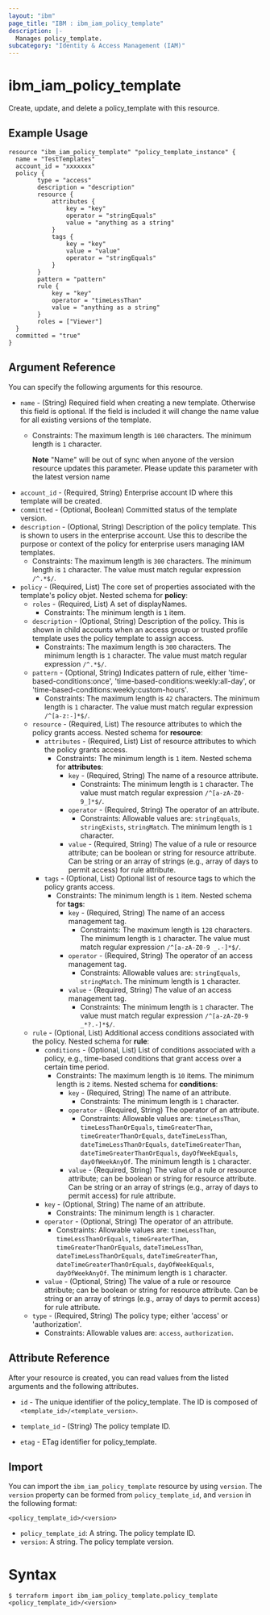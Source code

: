```yaml
---
layout: "ibm"
page_title: "IBM : ibm_iam_policy_template"
description: |-
  Manages policy_template.
subcategory: "Identity & Access Management (IAM)"
---
```


# ibm_iam_policy_template

Create, update, and delete a policy_template with this resource.

## Example Usage

```hcl
resource "ibm_iam_policy_template" "policy_template_instance" {
  name = "TestTemplates"
  account_id = "xxxxxxx"
  policy {
		type = "access"
		description = "description"
		resource {
			attributes {
				key = "key"
				operator = "stringEquals"
				value = "anything as a string"
			}
			tags {
				key = "key"
				value = "value"
				operator = "stringEquals"
			}
		}
		pattern = "pattern"
		rule {
			key = "key"
			operator = "timeLessThan"
			value = "anything as a string"
		}
		roles = ["Viewer"]
  }
  committed = "true"
}
```

## Argument Reference

You can specify the following arguments for this resource.

* `name` - (String) Required field when creating a new template. Otherwise this field is optional. If the field is included it will change the name value for all existing versions of the template.
  * Constraints: The maximum length is `100` characters. The minimum length is `1` character.

	**Note** "Name" will be out of sync when anyone of the version resource updates this parameter. Please update this parameter with the latest version name
* `account_id` - (Required, String) Enterprise account ID where this template will be created.
* `committed` - (Optional, Boolean) Committed status of the template version.
* `description` - (Optional, String) Description of the policy template. This is shown to users in the enterprise account. Use this to describe the purpose or context of the policy for enterprise users managing IAM templates.
  * Constraints: The maximum length is `300` characters. The minimum length is `1` character. The value must match regular expression `/^.*$/`.
* `policy` - (Required, List) The core set of properties associated with the template's policy objet.
Nested schema for **policy**:
	* `roles` - (Required, List) A set of displayNames.
		* Constraints: The minimum length is `1` item.
	* `description` - (Optional, String) Description of the policy. This is shown in child accounts when an access group or trusted profile template uses the policy template to assign access.
	  * Constraints: The maximum length is `300` characters. The minimum length is `1` character. The value must match regular expression `/^.*$/`.
	* `pattern` - (Optional, String) Indicates pattern of rule, either 'time-based-conditions:once', 'time-based-conditions:weekly:all-day', or 'time-based-conditions:weekly:custom-hours'.
	  * Constraints: The maximum length is `42` characters. The minimum length is `1` character. The value must match regular expression `/^[a-z:-]*$/`.
	* `resource` - (Required, List) The resource attributes to which the policy grants access.
	Nested schema for **resource**:
		* `attributes` - (Required, List) List of resource attributes to which the policy grants access.
		  * Constraints: The minimum length is `1` item.
		Nested schema for **attributes**:
			* `key` - (Required, String) The name of a resource attribute.
			  * Constraints: The minimum length is `1` character. The value must match regular expression `/^[a-zA-Z0-9_]*$/`.
			* `operator` - (Required, String) The operator of an attribute.
			  * Constraints: Allowable values are: `stringEquals`, `stringExists`, `stringMatch`. The minimum length is `1` character.
			* `value` - (Required, String) The value of a rule or resource attribute; can be boolean or string for resource attribute. Can be string or an array of strings (e.g., array of days to permit access) for rule attribute.
		* `tags` - (Optional, List) Optional list of resource tags to which the policy grants access.
		  * Constraints: The minimum length is `1` item.
		Nested schema for **tags**:
			* `key` - (Required, String) The name of an access management tag.
			  * Constraints: The maximum length is `128` characters. The minimum length is `1` character. The value must match regular expression `/^[a-zA-Z0-9 _.-]*$/`.
			* `operator` - (Required, String) The operator of an access management tag.
			  * Constraints: Allowable values are: `stringEquals`, `stringMatch`. The minimum length is `1` character.
			* `value` - (Required, String) The value of an access management tag.
			  * Constraints: The minimum length is `1` character. The value must match regular expression `/^[a-zA-Z0-9 _*?.-]*$/`.
	* `rule` - (Optional, List) Additional access conditions associated with the policy.
	Nested schema for **rule**:
		* `conditions` - (Optional, List) List of conditions associated with a policy, e.g., time-based conditions that grant access over a certain time period.
		  * Constraints: The maximum length is `10` items. The minimum length is `2` items.
		Nested schema for **conditions**:
			* `key` - (Required, String) The name of an attribute.
			  * Constraints: The minimum length is `1` character.
			* `operator` - (Required, String) The operator of an attribute.
			  * Constraints: Allowable values are: `timeLessThan`, `timeLessThanOrEquals`, `timeGreaterThan`, `timeGreaterThanOrEquals`, `dateTimeLessThan`, `dateTimeLessThanOrEquals`, `dateTimeGreaterThan`, `dateTimeGreaterThanOrEquals`, `dayOfWeekEquals`, `dayOfWeekAnyOf`. The minimum length is `1` character.
			* `value` - (Required, String) The value of a rule or resource attribute; can be boolean or string for resource attribute. Can be string or an array of strings (e.g., array of days to permit access) for rule attribute.
		* `key` - (Optional, String) The name of an attribute.
		  * Constraints: The minimum length is `1` character.
		* `operator` - (Optional, String) The operator of an attribute.
		  * Constraints: Allowable values are: `timeLessThan`, `timeLessThanOrEquals`, `timeGreaterThan`, `timeGreaterThanOrEquals`, `dateTimeLessThan`, `dateTimeLessThanOrEquals`, `dateTimeGreaterThan`, `dateTimeGreaterThanOrEquals`, `dayOfWeekEquals`, `dayOfWeekAnyOf`. The minimum length is `1` character.
		* `value` - (Optional, String) The value of a rule or resource attribute; can be boolean or string for resource attribute. Can be string or an array of strings (e.g., array of days to permit access) for rule attribute.
	* `type` - (Required, String) The policy type; either 'access' or 'authorization'.
	  * Constraints: Allowable values are: `access`, `authorization`.

## Attribute Reference

After your resource is created, you can read values from the listed arguments and the following attributes.

* `id` - The unique identifier of the policy_template. The ID is composed of `<template_id>/<template_version>`.
* `template_id` - (String) The policy template ID.

* `etag` - ETag identifier for policy_template.

## Import

You can import the `ibm_iam_policy_template` resource by using `version`.
The `version` property can be formed from `policy_template_id`, and `version` in the following format:

```
<policy_template_id>/<version>
```
* `policy_template_id`: A string. The policy template ID.
* `version`: A string. The policy template version.

# Syntax
```
$ terraform import ibm_iam_policy_template.policy_template <policy_template_id>/<version>
```
